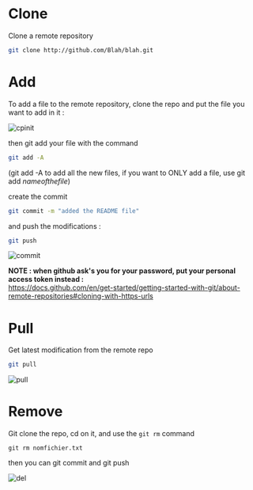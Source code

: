 # Clone
Clone a remote repository
```bash
git clone http://github.com/Blah/blah.git
```

# Add
To add a file to the remote repository, clone the repo and put the file you want to add in it :

![cpinit](https://user-images.githubusercontent.com/106782577/203600915-9263db5e-e1f8-453f-9080-299aa7314c14.png)

then git add your file with the command
```bash
git add -A
```
(git add -A to add all the new files, if you want to ONLY add a file, use git add *nameofthefile*)

create the commit 
```bash
git commit -m "added the README file"
```

and push the modifications :
```bash
git push
```
![commit](https://user-images.githubusercontent.com/106782577/203605371-318e79b3-0a51-419a-9ac9-23f002a6650f.png)



**NOTE : when github ask's you for your password, put your personal access token instead :**     
https://docs.github.com/en/get-started/getting-started-with-git/about-remote-repositories#cloning-with-https-urls


# Pull

Get latest modification from the remote repo
```bash
git pull
```

![pull](https://user-images.githubusercontent.com/106782577/203603859-0359b738-c98b-412b-b27b-7bff2a300206.png)


# Remove

Git clone the repo, cd on it, and use the `git rm` command
```
git rm nomfichier.txt
```

then you can git commit and git push

![del](https://user-images.githubusercontent.com/106782577/203604717-af431a01-5645-472e-9071-39761e6761b8.png)



